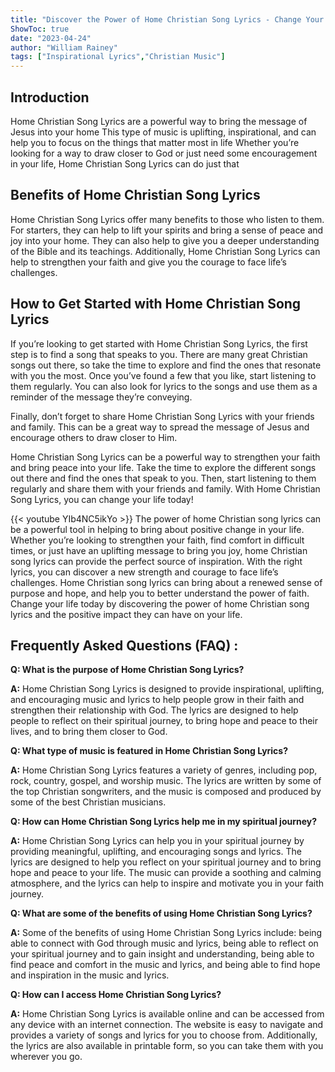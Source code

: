 ```yaml
---
title: "Discover the Power of Home Christian Song Lyrics - Change Your Life Today!"
ShowToc: true 
date: "2023-04-24"
author: "William Rainey" 
tags: ["Inspirational Lyrics","Christian Music"]
---
```

## Introduction

Home Christian Song Lyrics are a powerful way to bring the message of Jesus into your home This type of music is uplifting, inspirational, and can help you to focus on the things that matter most in life Whether you’re looking for a way to draw closer to God or just need some encouragement in your life, Home Christian Song Lyrics can do just that

## Benefits of Home Christian Song Lyrics

Home Christian Song Lyrics offer many benefits to those who listen to them. For starters, they can help to lift your spirits and bring a sense of peace and joy into your home. They can also help to give you a deeper understanding of the Bible and its teachings. Additionally, Home Christian Song Lyrics can help to strengthen your faith and give you the courage to face life’s challenges.

## How to Get Started with Home Christian Song Lyrics

If you’re looking to get started with Home Christian Song Lyrics, the first step is to find a song that speaks to you. There are many great Christian songs out there, so take the time to explore and find the ones that resonate with you the most. Once you’ve found a few that you like, start listening to them regularly. You can also look for lyrics to the songs and use them as a reminder of the message they’re conveying.

Finally, don’t forget to share Home Christian Song Lyrics with your friends and family. This can be a great way to spread the message of Jesus and encourage others to draw closer to Him.

Home Christian Song Lyrics can be a powerful way to strengthen your faith and bring peace into your life. Take the time to explore the different songs out there and find the ones that speak to you. Then, start listening to them regularly and share them with your friends and family. With Home Christian Song Lyrics, you can change your life today!

{{< youtube YIb4NC5ikYo >}} 
The power of home Christian song lyrics can be a powerful tool in helping to bring about positive change in your life. Whether you’re looking to strengthen your faith, find comfort in difficult times, or just have an uplifting message to bring you joy, home Christian song lyrics can provide the perfect source of inspiration. With the right lyrics, you can discover a new strength and courage to face life’s challenges. Home Christian song lyrics can bring about a renewed sense of purpose and hope, and help you to better understand the power of faith. Change your life today by discovering the power of home Christian song lyrics and the positive impact they can have on your life.

## Frequently Asked Questions (FAQ) :
**Q: What is the purpose of Home Christian Song Lyrics?**

**A:** Home Christian Song Lyrics is designed to provide inspirational, uplifting, and encouraging music and lyrics to help people grow in their faith and strengthen their relationship with God. The lyrics are designed to help people to reflect on their spiritual journey, to bring hope and peace to their lives, and to bring them closer to God. 

**Q: What type of music is featured in Home Christian Song Lyrics?**

**A:** Home Christian Song Lyrics features a variety of genres, including pop, rock, country, gospel, and worship music. The lyrics are written by some of the top Christian songwriters, and the music is composed and produced by some of the best Christian musicians. 

**Q: How can Home Christian Song Lyrics help me in my spiritual journey?**

**A:** Home Christian Song Lyrics can help you in your spiritual journey by providing meaningful, uplifting, and encouraging songs and lyrics. The lyrics are designed to help you reflect on your spiritual journey and to bring hope and peace to your life. The music can provide a soothing and calming atmosphere, and the lyrics can help to inspire and motivate you in your faith journey. 

**Q: What are some of the benefits of using Home Christian Song Lyrics?**

**A:** Some of the benefits of using Home Christian Song Lyrics include: being able to connect with God through music and lyrics, being able to reflect on your spiritual journey and to gain insight and understanding, being able to find peace and comfort in the music and lyrics, and being able to find hope and inspiration in the music and lyrics. 

**Q: How can I access Home Christian Song Lyrics?**

**A:** Home Christian Song Lyrics is available online and can be accessed from any device with an internet connection. The website is easy to navigate and provides a variety of songs and lyrics for you to choose from. Additionally, the lyrics are also available in printable form, so you can take them with you wherever you go.



